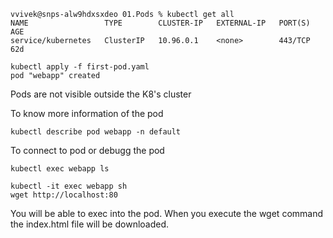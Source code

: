 ```
vvivek@snps-alw9hdxsxdeo 01.Pods % kubectl get all                          
NAME                 TYPE        CLUSTER-IP   EXTERNAL-IP   PORT(S)   AGE
service/kubernetes   ClusterIP   10.96.0.1    <none>        443/TCP   62d
```

```
kubectl apply -f first-pod.yaml
pod "webapp" created
```

Pods are not visible outside the K8's cluster

To know more information of the pod
```
kubectl describe pod webapp -n default
```

To connect to pod or debugg the pod 
```
kubectl exec webapp ls
```

```
kubectl -it exec webapp sh
wget http://localhost:80 
```
You will be able to exec into the pod. When you execute the wget command the index.html file will be downloaded.

